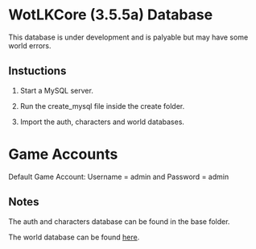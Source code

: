 # WotLKCore (3.5.5a) Database

This database is under development and is palyable but may have some world errors.

## Instuctions 

1. Start a MySQL server.

2. Run the create_mysql file inside the create folder. 

3. Import the auth, characters and world databases.

# Game Accounts

Default Game Account: Username = admin and Password = admin

## Notes

The auth and characters database can be found in the base folder.

The world database can be found [here](https://mega.nz/#!glZHFYRZ!digGRB4YhUJGxtyKAUhH0NfIchR35B4hiQ1VPa3I2GA).